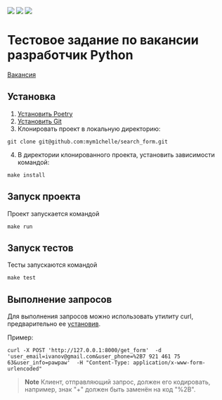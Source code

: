 [![](https://img.shields.io/badge/python-v3.11-green)](https://img.shields.io/badge/python-v3.11-green)
<a href="https://codeclimate.com/github/mym1chelle/search_form/maintainability"><img src="https://api.codeclimate.com/v1/badges/61797893cb1706cf3f3a/maintainability" /></a>
<a href="https://codeclimate.com/github/mym1chelle/search_form/test_coverage"><img src="https://api.codeclimate.com/v1/badges/61797893cb1706cf3f3a/test_coverage" /></a>  

# Тестовое задание по вакансии разработчик Python

[Вакансия](https://core.telegram.org/bots/api)

## Установка
1. [Установить Poetry](https://python-poetry.org/docs/)
2. [Установить Git](https://git-scm.com/book/en/v2/Getting-Started-Installing-Git)
3. Клонировать проект в локальную директорию:
```
git clone git@github.com:mym1chelle/search_form.git
```
4. В директории клонированного проекта, установить зависимости командой:
```
make install
```

## Запуск проекта
Проект запускается командой
```
make run
```

## Запуск тестов
Тесты запускаются командой
```
make test
```

## Выполнение запросов
Для выполнения запросов можно использовать утилиту curl, предварительно ее [установив](https://curl.se/download.html).

Пример:

```
curl -X POST 'http://127.0.0.1:8000/get_form'  -d 'user_email=ivanov@gmail.com&user_phone=%2B7 921 461 75 63&user_info=pawpaw'  -H "Content-Type: application/x-www-form-urlencoded"
```
> **Note**
> Клиент, отправляющий запрос, должен его кодировать, например, знак "+" должен быть заменён на код "%2B".